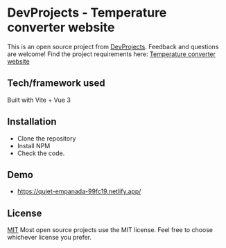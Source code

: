 # DevProjects - Temperature converter website

This is an open source project from [DevProjects](http://www.codementor.io/projects). Feedback and questions are welcome!
Find the project requirements here: [Temperature converter website](https://www.codementor.io/projects/web/temperature-converter-website-atx32dy7mf)

## Tech/framework used
Built with Vite + Vue 3

## Installation
- Clone the repository
- Install NPM
- Check the code.

## Demo
- https://quiet-empanada-99fc19.netlify.app/

## License
[MIT](https://choosealicense.com/licenses/mit/)
Most open source projects use the MIT license. Feel free to choose whichever license you prefer.

